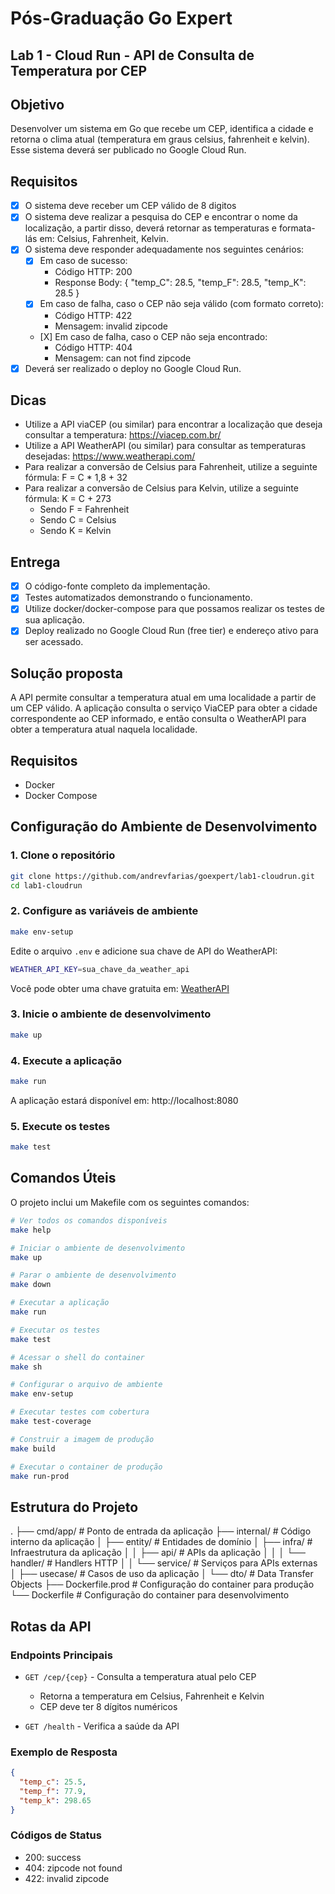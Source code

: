 # Pós-Graduação Go Expert

## Lab 1 - Cloud Run - API de Consulta de Temperatura por CEP

## Objetivo

Desenvolver um sistema em Go que recebe um CEP, identifica a cidade e retorna o clima atual (temperatura em graus celsius, fahrenheit e kelvin). Esse sistema deverá ser publicado no Google Cloud Run.

## Requisitos

- [x] O sistema deve receber um CEP válido de 8 digitos
- [x] O sistema deve realizar a pesquisa do CEP e encontrar o nome da localização, a partir disso, deverá retornar as temperaturas e formata-lás em: Celsius, Fahrenheit, Kelvin.
- [x] O sistema deve responder adequadamente nos seguintes cenários:
  - [x] Em caso de sucesso:
    - Código HTTP: 200
    - Response Body: { "temp_C": 28.5, "temp_F": 28.5, "temp_K": 28.5 }
  - [x] Em caso de falha, caso o CEP não seja válido (com formato correto):
    - Código HTTP: 422
    - Mensagem: invalid zipcode
  - ​[X] ​​Em caso de falha, caso o CEP não seja encontrado:
    - Código HTTP: 404
    - Mensagem: can not find zipcode
- [x] Deverá ser realizado o deploy no Google Cloud Run.

## Dicas

- Utilize a API viaCEP (ou similar) para encontrar a localização que deseja consultar a temperatura: https://viacep.com.br/
- Utilize a API WeatherAPI (ou similar) para consultar as temperaturas desejadas: https://www.weatherapi.com/
- Para realizar a conversão de Celsius para Fahrenheit, utilize a seguinte fórmula: F = C \* 1,8 + 32
- Para realizar a conversão de Celsius para Kelvin, utilize a seguinte fórmula: K = C + 273
  - Sendo F = Fahrenheit
  - Sendo C = Celsius
  - Sendo K = Kelvin

## Entrega

- [x] O código-fonte completo da implementação.
- [x] Testes automatizados demonstrando o funcionamento.
- [x] Utilize docker/docker-compose para que possamos realizar os testes de sua aplicação.
- [x] Deploy realizado no Google Cloud Run (free tier) e endereço ativo para ser acessado.

## Solução proposta

A API permite consultar a temperatura atual em uma localidade a partir de um CEP válido. A aplicação consulta o serviço ViaCEP para obter a cidade correspondente ao CEP informado, e então consulta o WeatherAPI para obter a temperatura atual naquela localidade.

## Requisitos

- Docker
- Docker Compose

## Configuração do Ambiente de Desenvolvimento

### 1. Clone o repositório

```bash
git clone https://github.com/andrevfarias/goexpert/lab1-cloudrun.git
cd lab1-cloudrun
```

### 2. Configure as variáveis de ambiente

```bash
make env-setup
```

Edite o arquivo `.env` e adicione sua chave de API do WeatherAPI:

```bash
WEATHER_API_KEY=sua_chave_da_weather_api
```

Você pode obter uma chave gratuita em: [WeatherAPI](https://www.weatherapi.com/)

### 3. Inicie o ambiente de desenvolvimento

```bash
make up
```

### 4. Execute a aplicação

```bash
make run
```

A aplicação estará disponível em: http://localhost:8080

### 5. Execute os testes

```bash
make test
```

## Comandos Úteis

O projeto inclui um Makefile com os seguintes comandos:

```bash
# Ver todos os comandos disponíveis
make help

# Iniciar o ambiente de desenvolvimento
make up

# Parar o ambiente de desenvolvimento
make down

# Executar a aplicação
make run

# Executar os testes
make test

# Acessar o shell do container
make sh

# Configurar o arquivo de ambiente
make env-setup

# Executar testes com cobertura
make test-coverage

# Construir a imagem de produção
make build

# Executar o container de produção
make run-prod
```

## Estrutura do Projeto

.
├── cmd/app/ # Ponto de entrada da aplicação
├── internal/ # Código interno da aplicação
│ ├── entity/ # Entidades de domínio
│ ├── infra/ # Infraestrutura da aplicação
│ │ ├── api/ # APIs da aplicação
│ │ │ └── handler/ # Handlers HTTP
│ │ └── service/ # Serviços para APIs externas
│ ├── usecase/ # Casos de uso da aplicação
│ └── dto/ # Data Transfer Objects
├── Dockerfile.prod # Configuração do container para produção
└── Dockerfile # Configuração do container para desenvolvimento

## Rotas da API

### Endpoints Principais

- `GET /cep/{cep}` - Consulta a temperatura atual pelo CEP

  - Retorna a temperatura em Celsius, Fahrenheit e Kelvin
  - CEP deve ter 8 dígitos numéricos

- `GET /health` - Verifica a saúde da API

### Exemplo de Resposta

```json
{
  "temp_c": 25.5,
  "temp_f": 77.9,
  "temp_k": 298.65
}
```

### Códigos de Status

- 200: success
- 404: zipcode not found
- 422: invalid zipcode
